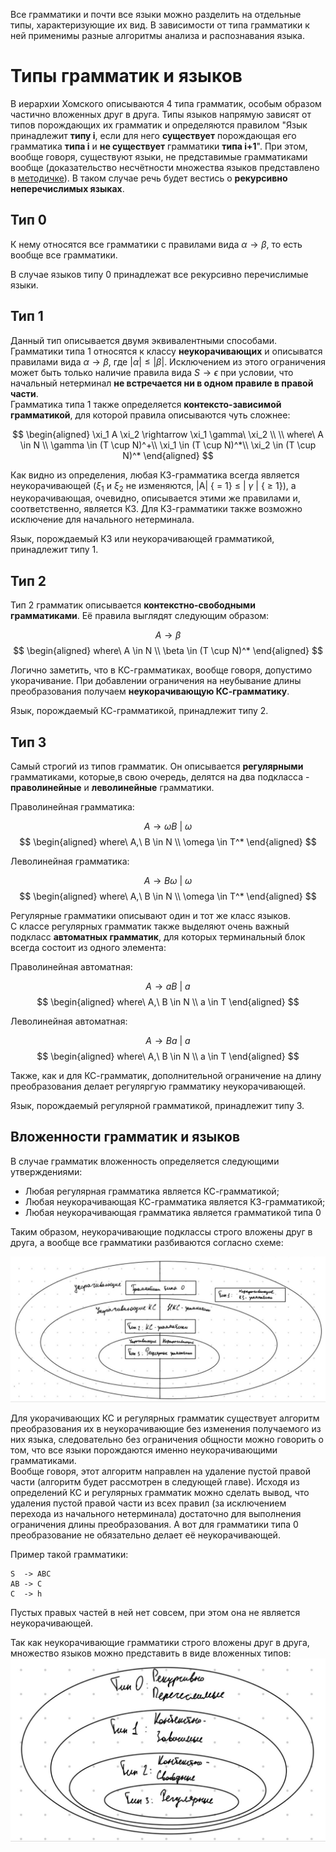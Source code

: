 Все грамматики и почти все языки можно разделить на отдельные типы, характеризующие их вид. В зависимости от типа грамматики к ней применимы разные алгоритмы анализа и распознавания языка. 

# Типы грамматик  и языков

В иерархии Хомского описываются 4 типа грамматик, особым образом частично вложенных друг в друга. Типы языков напрямую зависят от типов порождающих их грамматик и определяются правилом "Язык принадлежит **типу i**, если для него **существует** порождающая его грамматика **типа i** и **не существует** грамматики **типа i+1**". При этом, вообще говоря, существуют языки, не представимые грамматиками вообще (доказательство несчётности множества языков представлено в [методичке](https://docs.yandex.ru/docs/view?tm=1729342701&tld=ru&lang=ru&name=3-formalnye_grammatiki_i_jazyki-vmik_mgu-2009.pdf&text=%D0%B2%D0%BE%D0%BB%D0%BA%D0%BE%D0%B2%D0%B0%20%D0%B2%D0%BC%D0%BA%20%D1%84%D0%BE%D1%80%D0%BC%D0%B0%D0%BB%D1%8C%D0%BD%D1%8B%D0%B5%20%D0%B3%D1%80%D0%B0%D0%BC%D0%BC%D0%B0%D1%82%D0%B8%D0%BA%D0%B8&url=https%3A%2F%2Fvmk.ucoz.net%2FFiles%2Fit%2FInformatics%2F3-formalnye_grammatiki_i_jazyki-vmik_mgu-2009.pdf&lr=21735&mime=pdf&l10n=ru&sign=a6213ca3cb10849b89bf96e0572e1a70&keyno=0&nosw=1&serpParams=tm%3D1729342701%26tld%3Dru%26lang%3Dru%26name%3D3-formalnye_grammatiki_i_jazyki-vmik_mgu-2009.pdf%26text%3D%25D0%25B2%25D0%25BE%25D0%25BB%25D0%25BA%25D0%25BE%25D0%25B2%25D0%25B0%2B%25D0%25B2%25D0%25BC%25D0%25BA%2B%25D1%2584%25D0%25BE%25D1%2580%25D0%25BC%25D0%25B0%25D0%25BB%25D1%258C%25D0%25BD%25D1%258B%25D0%25B5%2B%25D0%25B3%25D1%2580%25D0%25B0%25D0%25BC%25D0%25BC%25D0%25B0%25D1%2582%25D0%25B8%25D0%25BA%25D0%25B8%26url%3Dhttps%253A%2F%2Fvmk.ucoz.net%2FFiles%2Fit%2FInformatics%2F3-formalnye_grammatiki_i_jazyki-vmik_mgu-2009.pdf%26lr%3D21735%26mime%3Dpdf%26l10n%3Dru%26sign%3Da6213ca3cb10849b89bf96e0572e1a70%26keyno%3D0%26nosw%3D1&clckid=29be6379)). В таком случае речь будет вестись о **рекурсивно неперечислимых языках**.

## Тип 0

К нему относятся все грамматики с правилами вида $\alpha \rightarrow \beta$, то есть вообще все грамматики.

В случае языков типу 0 принадлежат все рекурсивно перечислимые языки.

## Тип 1

Данный тип описывается двумя эквивалентными способами. \
Грамматики типа 1 относятся к классу **неукорачивающих** и описыватся правилами вида $\alpha \rightarrow \beta$, где $|\alpha| \leq |\beta|$. Исключением из этого ограничения может быть только наличие правила вида $S \rightarrow \epsilon$ при условии, что начальный нетерминал **не встречается ни в одном правиле в правой части**. \
Грамматика типа 1 также определяется **контексто-зависимой грамматикой**, для которой правила описываются чуть сложнее:

$$
\begin{aligned}
	\xi_1 A \xi_2 \rightarrow \xi_1 \gamma\ \xi_2 \\
	\\
	where\ A \in N \\
	\gamma \in (T \cup N)^+\\
	\xi_1 \in (T \cup N)^*\\
	\xi_2 \in (T \cup N)^*
\end{aligned}
$$

Как видно из определения, любая КЗ-грамматика всегда является неукорачивающей ($\xi_1$ и $\xi_2$ не изменяются, |A| { = 1} $\leq$ | $\gamma$ | { $\geq$ 1}), а неукорачивающая, очевидно, описывается этими же правилами и, соответственно, является КЗ. Для КЗ-грамматики также возможно исключение для начального нетерминала.

Язык, порождаемый КЗ или неукорачивающей грамматикой, принадлежит типу 1. 
## Тип 2

Тип 2 грамматик описывается **контекстно-свободными грамматиками**. Её правила выглядят следующим образом:

$$A \rightarrow \beta$$
$$
\begin{aligned}
where\ A \in N \\
\beta \in (T \cup N)^*
\end{aligned}
$$

Логично заметить, что в КС-грамматиках, вообще говоря, допустимо укорачивание. При добавлении ограничения на неубывание длины преобразования получаем **неукорачивающую КС-грамматику**.

Язык, порождаемый КС-грамматикой, принадлежит типу 2. 
## Тип 3

Самый строгий из типов грамматик. Он описывается **регулярными** грамматиками, которые,в свою очередь, делятся на два подкласса - **праволинейные** и **леволинейные** грамматики.

Праволинейная грамматика:

$$A \rightarrow \omega B\ |\ \omega$$
$$
\begin{aligned}
where\ A,\ B \in N \\
\omega \in T^*
\end{aligned}
$$


Леволинейная грамматика:

$$A \rightarrow B \omega\ |\ \omega$$
$$
\begin{aligned}
where\ A,\ B \in N \\
\omega \in T^*
\end{aligned}
$$

Регулярные грамматики описывают один и тот же класс языков. \
С классе регулярных грамматик также выделяют очень важный подкласс **автоматных грамматик**, для которых терминальный блок всегда состоит из одного элемента:

Праволинейная автоматная:

$$A \rightarrow a B\ |\ a$$
$$
\begin{aligned}
where\ A,\ B \in N \\
a \in T
\end{aligned}
$$


Леволинейная автоматная:

$$A \rightarrow  Ba\ |\ a$$
$$
\begin{aligned}
where\ A,\ B \in N \\
a \in T
\end{aligned}
$$


Также, как и для КС-грамматик, дополнительной ограничение на длину преобразования делает регуляргую грамматику неукорачивающей.

Язык, порождаемый регулярной грамматикой, принадлежит типу 3. 

## Вложенности грамматик и языков

В случае грамматик вложенность определяется следующими утверждениями:
+ Любая регулярная грамматика является КС-грамматикой;
+ Любая неукорачивающая КС-грамматика является КЗ-грамматикой;
+ Любая неукорачивающая грамматика является грамматикой типа 0

Таким образом, неукорачивающие подклассы строго вложены друг в друга, а вообще все грамматики разбиваются согласно схеме:

![](Attached_materials/Formal_grammatics.png)

Для укорачивающих КС и регулярных грамматик существует алгоритм преобразования их в неукорачивающие без изменения получаемого из них языка, следовательно без ограничения общности можно говорить о том, что все языки порождаются именно неукорачивающими грамматиками. \
Вообще говоря, этот алгоритм направлен на удаление пустой правой части (алгоритм будет рассмотрен в следующей главе).  Исходя из определений КС и регулярных грамматик можно сделать вывод, что удаления пустой правой части из всех правил (за исключением перехода из начального нетерминала) достаточно для выполнения ограничения длины преобразования. А вот для грамматики типа 0 преобразование не обязательно делает её неукорачивающей.

Пример такой грамматики:
```shell
S  -> ABC
AB -> C
C  -> h
```
Пустых правых частей в ней нет совсем, при этом она не является неукорачивающей.

Так как неукорачивающие грамматики строго вложены друг в друга, множество языков можно представить в виде вложенных типов:
![](Attached_materials/Formal_languages.png)